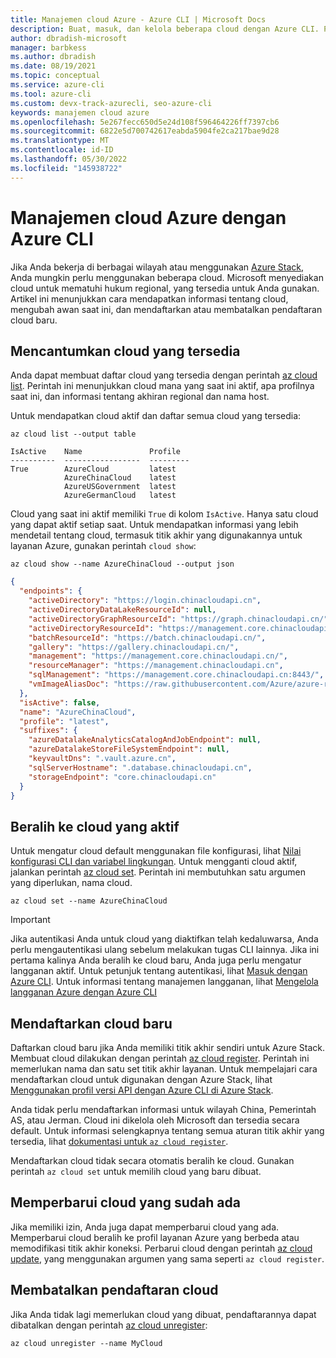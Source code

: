 ```yaml
---
title: Manajemen cloud Azure - Azure CLI | Microsoft Docs
description: Buat, masuk, dan kelola beberapa cloud dengan Azure CLI. Pelajari cara mendapatkan informasi tentang cloud, mengubah cloud saat ini, dan mendaftarkan/membatalkan pendaftaran cloud baru.
author: dbradish-microsoft
manager: barbkess
ms.author: dbradish
ms.date: 08/19/2021
ms.topic: conceptual
ms.service: azure-cli
ms.tool: azure-cli
ms.custom: devx-track-azurecli, seo-azure-cli
keywords: manajemen cloud azure
ms.openlocfilehash: 5e267fecc650d5e24d108f596464226ff7397cb6
ms.sourcegitcommit: 6822e5d700742617eabda5904fe2ca217bae9d28
ms.translationtype: MT
ms.contentlocale: id-ID
ms.lasthandoff: 05/30/2022
ms.locfileid: "145938722"
---
```

# <a name="azure-cloud-management-with-the-azure-cli"></a>Manajemen cloud Azure dengan Azure CLI

Jika Anda bekerja di berbagai wilayah atau menggunakan [Azure Stack](/azure/azure-stack/user/), Anda mungkin perlu menggunakan beberapa cloud. Microsoft menyediakan cloud untuk mematuhi hukum regional, yang tersedia untuk Anda gunakan. Artikel ini menunjukkan cara mendapatkan informasi tentang cloud, mengubah awan saat ini, dan mendaftarkan atau membatalkan pendaftaran cloud baru.

## <a name="list-available-clouds"></a>Mencantumkan cloud yang tersedia

Anda dapat membuat daftar cloud yang tersedia dengan perintah [az cloud list](/cli/azure/cloud#az_cloud_list). Perintah ini menunjukkan cloud mana yang saat ini aktif, apa profilnya saat ini, dan informasi tentang akhiran regional dan nama host.

Untuk mendapatkan cloud aktif dan daftar semua cloud yang tersedia:

```azurecli-interactive
az cloud list --output table
```

```output
IsActive    Name               Profile
----------  -----------------  ---------
True        AzureCloud         latest
            AzureChinaCloud    latest
            AzureUSGovernment  latest
            AzureGermanCloud   latest
```

Cloud yang saat ini aktif memiliki `True` di kolom `IsActive`. Hanya satu cloud yang dapat aktif setiap saat. Untuk mendapatkan informasi yang lebih mendetail tentang cloud, termasuk titik akhir yang digunakannya untuk layanan Azure, gunakan perintah `cloud show`:

```azurecli-interactive
az cloud show --name AzureChinaCloud --output json
```

```json
{
  "endpoints": {
    "activeDirectory": "https://login.chinacloudapi.cn",
    "activeDirectoryDataLakeResourceId": null,
    "activeDirectoryGraphResourceId": "https://graph.chinacloudapi.cn/",
    "activeDirectoryResourceId": "https://management.core.chinacloudapi.cn/",
    "batchResourceId": "https://batch.chinacloudapi.cn/",
    "gallery": "https://gallery.chinacloudapi.cn/",
    "management": "https://management.core.chinacloudapi.cn/",
    "resourceManager": "https://management.chinacloudapi.cn",
    "sqlManagement": "https://management.core.chinacloudapi.cn:8443/",
    "vmImageAliasDoc": "https://raw.githubusercontent.com/Azure/azure-rest-api-specs/master/arm-compute/quickstart-templates/aliases.json"
  },
  "isActive": false,
  "name": "AzureChinaCloud",
  "profile": "latest",
  "suffixes": {
    "azureDatalakeAnalyticsCatalogAndJobEndpoint": null,
    "azureDatalakeStoreFileSystemEndpoint": null,
    "keyvaultDns": ".vault.azure.cn",
    "sqlServerHostname": ".database.chinacloudapi.cn",
    "storageEndpoint": "core.chinacloudapi.cn"
  }
}
```

## <a name="switch-the-active-cloud"></a>Beralih ke cloud yang aktif

Untuk mengatur cloud default menggunakan file konfigurasi, lihat [Nilai konfigurasi CLI dan variabel lingkungan](./azure-cli-configuration.md#cli-configuration-values-and-environment-variables).  Untuk mengganti cloud aktif, jalankan perintah [az cloud set](/cli/azure/cloud#az_cloud_set). Perintah ini membutuhkan satu argumen yang diperlukan, nama cloud.

```azurecli-interactive
az cloud set --name AzureChinaCloud
```

> [!IMPORTANT]
> Jika autentikasi Anda untuk cloud yang diaktifkan telah kedaluwarsa, Anda perlu mengautentikasi ulang sebelum melakukan tugas CLI lainnya. Jika ini pertama kalinya Anda beralih ke cloud baru, Anda juga perlu mengatur langganan aktif.
> Untuk petunjuk tentang autentikasi, lihat [Masuk dengan Azure CLI](authenticate-azure-cli.md). Untuk informasi tentang manajemen langganan, lihat [Mengelola langganan Azure dengan Azure CLI](manage-azure-subscriptions-azure-cli.md)

## <a name="register-a-new-cloud"></a>Mendaftarkan cloud baru

Daftarkan cloud baru jika Anda memiliki titik akhir sendiri untuk Azure Stack. Membuat cloud dilakukan dengan perintah [az cloud register](/cli/azure/cloud#az_cloud_register). Perintah ini memerlukan nama dan satu set titik akhir layanan. Untuk mempelajari cara mendaftarkan cloud untuk digunakan dengan Azure Stack, lihat [Menggunakan profil versi API dengan Azure CLI di Azure Stack](/azure/azure-stack/user/azure-stack-version-profiles-azurecli2#connect-to-azure-stack).

Anda tidak perlu mendaftarkan informasi untuk wilayah China, Pemerintah AS, atau Jerman. Cloud ini dikelola oleh Microsoft dan tersedia secara default.  Untuk informasi selengkapnya tentang semua aturan titik akhir yang tersedia, lihat [dokumentasi untuk `az cloud register`](/cli/azure/cloud#az_cloud_register).

Mendaftarkan cloud tidak secara otomatis beralih ke cloud. Gunakan perintah `az cloud set` untuk memilih cloud yang baru dibuat.

## <a name="update-an-existing-cloud"></a>Memperbarui cloud yang sudah ada

Jika memiliki izin, Anda juga dapat memperbarui cloud yang ada. Memperbarui cloud beralih ke profil layanan Azure yang berbeda atau memodifikasi titik akhir koneksi.
Perbarui cloud dengan perintah [az cloud update](/cli/azure/cloud#az_cloud_update), yang menggunakan argumen yang sama seperti `az cloud register`.

## <a name="unregister-a-cloud"></a>Membatalkan pendaftaran cloud

Jika Anda tidak lagi memerlukan cloud yang dibuat, pendaftarannya dapat dibatalkan dengan perintah [az cloud unregister](/cli/azure/cloud#az_cloud_unregister):

```azurecli-interactive
az cloud unregister --name MyCloud
```
